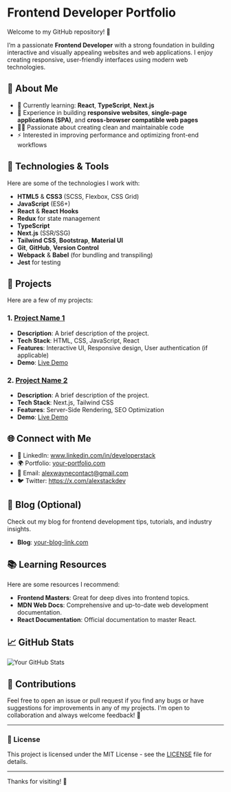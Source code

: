 # Frontend Developer Portfolio

Welcome to my GitHub repository! 👋

I’m a passionate **Frontend Developer** with a strong foundation in building interactive and visually appealing websites and web applications. I enjoy creating responsive, user-friendly interfaces using modern web technologies.

## 🚀 About Me

- 🌱 Currently learning: **React**, **TypeScript**, **Next.js**
- 💼 Experience in building **responsive websites**, **single-page applications (SPA)**, and **cross-browser compatible web pages**
- 🧑‍💻 Passionate about creating clean and maintainable code
- ⚡ Interested in improving performance and optimizing front-end workflows

## 🔧 Technologies & Tools

Here are some of the technologies I work with:

- **HTML5** & **CSS3** (SCSS, Flexbox, CSS Grid)
- **JavaScript** (ES6+)
- **React** & **React Hooks**
- **Redux** for state management
- **TypeScript**
- **Next.js** (SSR/SSG)
- **Tailwind CSS**, **Bootstrap**, **Material UI**
- **Git**, **GitHub**, **Version Control**
- **Webpack** & **Babel** (for bundling and transpiling)
- **Jest** for testing

## 💼 Projects

Here are a few of my projects:

### 1. [**Project Name 1**](https://github.com/yourusername/project1)
   - **Description**: A brief description of the project.
   - **Tech Stack**: HTML, CSS, JavaScript, React
   - **Features**: Interactive UI, Responsive design, User authentication (if applicable)
   - **Demo**: [Live Demo](http://link-to-demo.com)

### 2. [**Project Name 2**](https://github.com/yourusername/project2)
   - **Description**: A brief description of the project.
   - **Tech Stack**: Next.js, Tailwind CSS
   - **Features**: Server-Side Rendering, SEO Optimization
   - **Demo**: [Live Demo](http://link-to-demo.com)

## 🌐 Connect with Me
- 💼 LinkedIn: www.linkedin.com/in/developerstack
- 🌍 Portfolio: [your-portfolio.com](http://your-portfolio.com)
- 📧 Email: alexwaynecontact@gmail.com
- 🐦 Twitter: https://x.com/alexstackdev

## 📝 Blog (Optional)

Check out my blog for frontend development tips, tutorials, and industry insights.

- **Blog**: [your-blog-link.com](http://your-blog-link.com)

## 📚 Learning Resources

Here are some resources I recommend:

- **Frontend Masters**: Great for deep dives into frontend topics.
- **MDN Web Docs**: Comprehensive and up-to-date web development documentation.
- **React Documentation**: Official documentation to master React.

## 📈 GitHub Stats

![Your GitHub Stats](https://github-readme-stats.vercel.app/api?username=yourusername&show_icons=true&hide_title=true&hide=prs&count_private=true&hide_border=true)

## 🤝 Contributions

Feel free to open an issue or pull request if you find any bugs or have suggestions for improvements in any of my projects. I'm open to collaboration and always welcome feedback! 🚀

---

### 📜 License

This project is licensed under the MIT License - see the [LICENSE](LICENSE) file for details.

---

Thanks for visiting! 🌟
